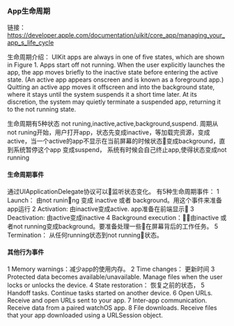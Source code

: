 ### App生命周期

链接：https://developer.apple.com/documentation/uikit/core_app/managing_your_app_s_life_cycle

生命周期介绍：
UIKit apps are always in one of five states, which are shown in Figure 1. Apps start off not running. When the user explicitly launches the app, the app moves briefly to the inactive state before entering the active state. (An active app appears onscreen and is known as a foreground app.) Quitting an active app moves it offscreen and into the background state, where it stays until the system suspends it a short time later. At its discretion, the system may quietly terminate a suspended app, returning it to the not running state.

生命周期有5种状态 not runing,inactive,active,background,suspend. 周期从not runing开始，用户打开app，状态先变成inactive，等加载完资源，变成active，当一个active的app不显示在当前屏幕的时候状态变成background，直到系统暂停这个app 变成suspend， 系统有时候会自己终止app,使得状态变成not running

#### 生命周期事件
通过UIApplicationDelegate协议可以监听状态变化。
有5种生命周期事件：
1 Launch： 由not runinng 变成 inactive 或者 background。用这个事件来准备app运行
2 Activation: 由inactive变成active. app准备在前端显示
3 Deactivation: 由active变成inactive
4 Background execution：由inactive 或者not running变成background。要准备处理一些在屏幕背后的工作任务。
5 Termination： 从任何running状态到not running状态。

#### 其他行为事件
1 Memory warnings：减少app的使用内存。
2 Time changes： 更新时间
3 Protected data becomes available/unavailable. Manage files when the user locks or unlocks the device.
4 State restoration： 恢复之前的状态，
5 Handoff tasks. Continue tasks started on another device.
6 Open URLs. Receive and open URLs sent to your app.
7 Inter-app communication. Receive data from a paired watchOS app.
8 File downloads. Receive files that your app downloaded using a URLSession object.